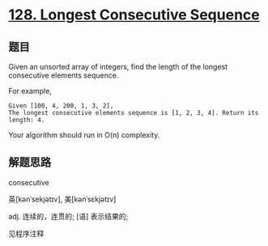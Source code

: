 # [128. Longest Consecutive Sequence](https://leetcode.com/problems/longest-consecutive-sequence/)

## 题目
Given an unsorted array of integers, find the length of the longest consecutive elements sequence.

For example,
```
Given [100, 4, 200, 1, 3, 2],
The longest consecutive elements sequence is [1, 2, 3, 4]. Return its length: 4.
```

Your algorithm should run in O(n) complexity.

## 解题思路

consecutive	

英[kənˈsekjətɪv], 美[kənˈsɛkjətɪv]

adj. 连续的，连贯的; [语] 表示结果的;

见程序注释
